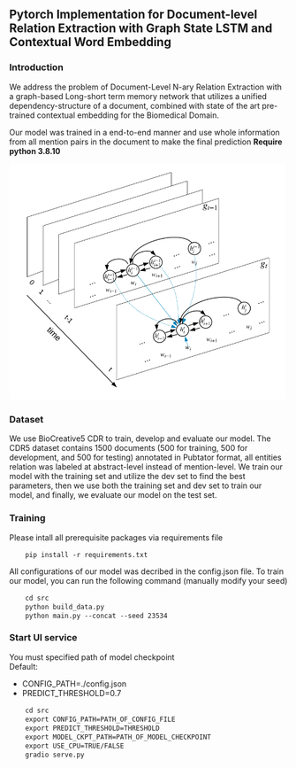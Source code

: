 
## Pytorch Implementation for Document-level Relation Extraction with Graph State LSTM and Contextual Word Embedding

### Introduction

We address the problem of Document-Level N-ary Relation Extraction with a graph-based Long-short term memory network that utilizes a unified dependency-structure of a document, combined with state of the art pre-trained contextual embedding for the Biomedical Domain.

Our model was trained in a end-to-end manner and use whole information from all mention pairs in the document to make the final prediction
**Require python 3.8.10**

<img src="glstm.png" alt="drawing" width="500"/>

### Dataset

We use BioCreative5 CDR to train, develop and evaluate our model. The CDR5 dataset contains 1500 documents (500 for training, 500 for development, and 500 for testing) annotated in Pubtator format, all entities relation was labeled at abstract-level instead of mention-level. We train our model with the training set and utilize the dev set to find the best parameters, then we use both the training set and dev set to train our model, and finally, we evaluate our model on the test set.

### Training
Please intall all prerequisite packages via requirements file

```
    pip install -r requirements.txt
```

All configurations of our model was decribed in the config.json file. To train our model, you can run the following command (manually modify your seed)
```
    cd src
    python build_data.py
    python main.py --concat --seed 23534
```
### Start UI service
You must specified path of model checkpoint  
Default:
- CONFIG_PATH=./config.json
- PREDICT_THRESHOLD=0.7
```
    cd src
    export CONFIG_PATH=PATH_OF_CONFIG_FILE 
    export PREDICT_THRESHOLD=THRESHOLD
    export MODEL_CKPT_PATH=PATH_OF_MODEL_CHECKPOINT
    export USE_CPU=TRUE/FALSE
    gradio serve.py
```

[//]: # (### Result)

[//]: # ()
[//]: # (|       | Precision | Recall | F1 |)

[//]: # (| :----------- | ----------- | ----------- | ---------- |)

[//]: # (| Our Model      |  52.41      | 71.51 | 60.35 |)

[//]: # (| Our Model + NER   |   60.09      |     64.54 | 62.23 |)
